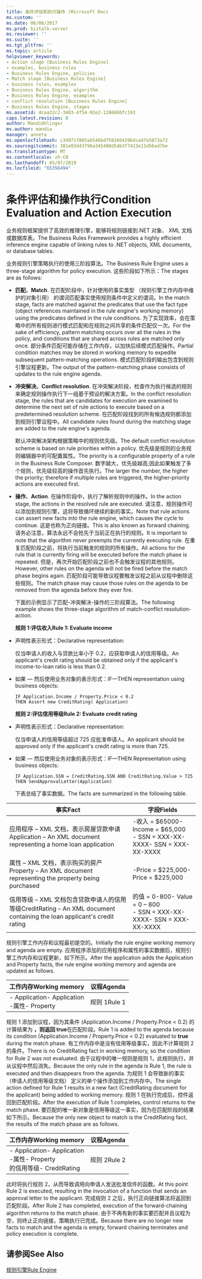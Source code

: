 ```yaml
---
title: 条件评估和执行操作 |Microsoft Docs
ms.custom: ''
ms.date: 06/08/2017
ms.prod: biztalk-server
ms.reviewer: ''
ms.suite: ''
ms.tgt_pltfrm: ''
ms.topic: article
helpviewer_keywords:
- Action stage [Business Rules Engine]
- examples, business rules
- Business Rules Engine, policies
- Match stage [Business Rules Engine]
- business rules, examples
- Business Rules Engine, algorithm
- Business Rules Engine, examples
- conflict resolution [Business Rules Engine]
- Business Rules Engine, stages
ms.assetid: dcaa32c2-3403-4f54-92e2-128686bfc193
caps.latest.revision: 8
author: MandiOhlinger
ms.author: mandia
manager: anneta
ms.openlocfilehash: c3d971f805ab546bd758166429bdca47e5073a72
ms.sourcegitcommit: 381e83d43796a345488d54b3f7413e11d56ad7be
ms.translationtype: MT
ms.contentlocale: zh-CN
ms.lasthandoff: 05/07/2019
ms.locfileid: "65356494"
---
```

# <a name="condition-evaluation-and-action-execution"></a><span data-ttu-id="c9289-102">条件评估和操作执行</span><span class="sxs-lookup"><span data-stu-id="c9289-102">Condition Evaluation and Action Execution</span></span>
<span data-ttu-id="c9289-103">业务规则框架提供了高效的推理引擎，能够将规则链接到.NET 对象、 XML 文档或数据库表。</span><span class="sxs-lookup"><span data-stu-id="c9289-103">The Business Rules Framework provides a highly efficient inference engine capable of linking rules to .NET objects, XML documents, or database tables.</span></span>  
  
 <span data-ttu-id="c9289-104">业务规则引擎策略执行的使用三阶段算法。</span><span class="sxs-lookup"><span data-stu-id="c9289-104">The Business Rule Engine uses a three-stage algorithm for policy execution.</span></span> <span data-ttu-id="c9289-105">这些阶段如下所示：</span><span class="sxs-lookup"><span data-stu-id="c9289-105">The stages are as follows:</span></span>  
  
- <span data-ttu-id="c9289-106">**匹配**。</span><span class="sxs-lookup"><span data-stu-id="c9289-106">**Match**.</span></span> <span data-ttu-id="c9289-107">在匹配阶段中，针对使用的事实类型 （规则引擎工作内存中维护的对象引用） 的谓词匹配事实使用规则条件中定义的谓词。</span><span class="sxs-lookup"><span data-stu-id="c9289-107">In the match stage, facts are matched against the predicates that use the fact type (object references maintained in the rule engine's working memory) using the predicates defined in the rule conditions.</span></span> <span data-ttu-id="c9289-108">为了实现效率，会在策略中的所有规则进行模式匹配和在规则之间共享的条件匹配仅一次。</span><span class="sxs-lookup"><span data-stu-id="c9289-108">For the sake of efficiency, pattern matching occurs over all the rules in the policy, and conditions that are shared across rules are matched only once.</span></span> <span data-ttu-id="c9289-109">部分条件匹配可能存储在工作内存，以加快后续模式匹配操作。</span><span class="sxs-lookup"><span data-stu-id="c9289-109">Partial condition matches may be stored in working memory to expedite subsequent pattern-matching operations.</span></span> <span data-ttu-id="c9289-110">模式匹配阶段的输出包含到规则引擎议程更新。</span><span class="sxs-lookup"><span data-stu-id="c9289-110">The output of the pattern-matching phase consists of updates to the rule engine agenda.</span></span>  
  
- <span data-ttu-id="c9289-111">**冲突解决**。</span><span class="sxs-lookup"><span data-stu-id="c9289-111">**Conflict resolution**.</span></span> <span data-ttu-id="c9289-112">在冲突解决阶段，检查作为执行候选的规则来确定规则操作执行下一组基于预设的解决方案。</span><span class="sxs-lookup"><span data-stu-id="c9289-112">In the conflict resolution stage, the rules that are candidates for execution are examined to determine the next set of rule actions to execute based on a predetermined resolution scheme.</span></span> <span data-ttu-id="c9289-113">在匹配阶段找到的所有候选规则都添加到规则引擎议程中。</span><span class="sxs-lookup"><span data-stu-id="c9289-113">All candidate rules found during the matching stage are added to the rule engine's agenda.</span></span>  
  
   <span data-ttu-id="c9289-114">默认冲突解决架构根据策略中的规则优先级。</span><span class="sxs-lookup"><span data-stu-id="c9289-114">The default conflict resolution scheme is based on rule priorities within a policy.</span></span> <span data-ttu-id="c9289-115">优先级是规则的业务规则编辑器中的可配置属性。</span><span class="sxs-lookup"><span data-stu-id="c9289-115">The priority is a configurable property of a rule in the Business Rule Composer.</span></span> <span data-ttu-id="c9289-116">数字越大，优先级越高;因此如果触发了多个规则，优先级较高的操作首先执行。</span><span class="sxs-lookup"><span data-stu-id="c9289-116">The larger the number, the higher the priority; therefore if multiple rules are triggered, the higher-priority actions are executed first.</span></span>  
  
- <span data-ttu-id="c9289-117">**操作**。</span><span class="sxs-lookup"><span data-stu-id="c9289-117">**Action**.</span></span> <span data-ttu-id="c9289-118">在操作阶段中，执行了解析规则中的操作。</span><span class="sxs-lookup"><span data-stu-id="c9289-118">In the action stage, the actions in the resolved rule are executed.</span></span> <span data-ttu-id="c9289-119">请注意，规则操作可以添加到规则引擎，这将导致循环继续的新的事实。</span><span class="sxs-lookup"><span data-stu-id="c9289-119">Note that rule actions can assert new facts into the rule engine, which causes the cycle to continue.</span></span> <span data-ttu-id="c9289-120">这是也称为正向链接。</span><span class="sxs-lookup"><span data-stu-id="c9289-120">This is also known as forward chaining.</span></span> <span data-ttu-id="c9289-121">请务必注意，算法永远不会抢先于当前正在执行的规则。</span><span class="sxs-lookup"><span data-stu-id="c9289-121">It is important to note that the algorithm never preempts the currently executing rule.</span></span> <span data-ttu-id="c9289-122">在重复匹配阶段之前，将执行当前触发的规则的所有操作。</span><span class="sxs-lookup"><span data-stu-id="c9289-122">All actions for the rule that is currently firing will be executed before the match phase is repeated.</span></span> <span data-ttu-id="c9289-123">但是，再次开始匹配阶段之前也不会触发议程的其他规则。</span><span class="sxs-lookup"><span data-stu-id="c9289-123">However, other rules on the agenda will not be fired before the match phase begins again.</span></span> <span data-ttu-id="c9289-124">匹配阶段可能导致议程要触发议程之前从议程中删除这些规则。</span><span class="sxs-lookup"><span data-stu-id="c9289-124">The match phase may cause those rules on the agenda to be removed from the agenda before they ever fire.</span></span>  
  
  <span data-ttu-id="c9289-125">下面的示例显示了匹配-冲突解决-操作的三阶段算法。</span><span class="sxs-lookup"><span data-stu-id="c9289-125">The following example shows the three-stage algorithm of match-conflict resolution-action.</span></span>  
  
  <span data-ttu-id="c9289-126">**规则 1:评估收入**</span><span class="sxs-lookup"><span data-stu-id="c9289-126">**Rule 1: Evaluate income**</span></span>  
  
- <span data-ttu-id="c9289-127">声明性表示形式：</span><span class="sxs-lookup"><span data-stu-id="c9289-127">Declarative representation:</span></span>  
  
   <span data-ttu-id="c9289-128">仅当申请人的收入与贷款比率小于 0.2，应获取申请人的信用等级。</span><span class="sxs-lookup"><span data-stu-id="c9289-128">An applicant's credit rating should be obtained only if the applicant's income-to-loan ratio is less than 0.2.</span></span>  
  
- <span data-ttu-id="c9289-129">如果 — 然后使用业务对象的表示形式：</span><span class="sxs-lookup"><span data-stu-id="c9289-129">IF—THEN representation using business objects:</span></span>  
  
  ```  
  IF Application.Income / Property.Price < 0.2    
  THEN Assert new CreditRating( Application)   
  ```  
  
  <span data-ttu-id="c9289-130">**规则 2:评估信用等级**</span><span class="sxs-lookup"><span data-stu-id="c9289-130">**Rule 2: Evaluate credit rating**</span></span>  
  
- <span data-ttu-id="c9289-131">声明性表示形式：</span><span class="sxs-lookup"><span data-stu-id="c9289-131">Declarative representation:</span></span>  
  
   <span data-ttu-id="c9289-132">仅当申请人的信用等级超过 725 应批准申请人。</span><span class="sxs-lookup"><span data-stu-id="c9289-132">An applicant should be approved only if the applicant's credit rating is more than 725.</span></span>  
  
- <span data-ttu-id="c9289-133">如果 — 然后使用业务对象的表示形式：</span><span class="sxs-lookup"><span data-stu-id="c9289-133">IF—THEN Representation using business objects:</span></span>  
  
  ```  
  IF Application.SSN = CreditRating.SSN AND CreditRating.Value > 725    
  THEN SendApprovalLetter(Application)    
  ```  
  
  <span data-ttu-id="c9289-134">下表总结了事实数据。</span><span class="sxs-lookup"><span data-stu-id="c9289-134">The facts are summarized in the following table.</span></span>  
  
|<span data-ttu-id="c9289-135">事实</span><span class="sxs-lookup"><span data-stu-id="c9289-135">Fact</span></span>|<span data-ttu-id="c9289-136">字段</span><span class="sxs-lookup"><span data-stu-id="c9289-136">Fields</span></span>|  
|----------|------------|  
|<span data-ttu-id="c9289-137">应用程序 – XML 文档，表示房屋贷款申请</span><span class="sxs-lookup"><span data-stu-id="c9289-137">Application – An XML document representing a home loan application</span></span>|<span data-ttu-id="c9289-138">-收入 = $65000</span><span class="sxs-lookup"><span data-stu-id="c9289-138">-   Income = $65,000</span></span><br /><span data-ttu-id="c9289-139">-   SSN = XXX-XX-XXXX</span><span class="sxs-lookup"><span data-stu-id="c9289-139">-   SSN = XXX-XX-XXXX</span></span>|  
|<span data-ttu-id="c9289-140">属性 – XML 文档，表示购买的房产</span><span class="sxs-lookup"><span data-stu-id="c9289-140">Property – An XML document representing the property being purchased</span></span>|<span data-ttu-id="c9289-141">-Price = $225,000</span><span class="sxs-lookup"><span data-stu-id="c9289-141">-   Price = $225,000</span></span>|  
|<span data-ttu-id="c9289-142">信用等级 – XML 文档包含贷款申请人的信用等级</span><span class="sxs-lookup"><span data-stu-id="c9289-142">CreditRating – An XML document containing the loan applicant's credit rating</span></span>|<span data-ttu-id="c9289-143">的值 = 0-800</span><span class="sxs-lookup"><span data-stu-id="c9289-143">-   Value = 0 – 800</span></span><br /><span data-ttu-id="c9289-144">-   SSN = XXX-XX-XXXX</span><span class="sxs-lookup"><span data-stu-id="c9289-144">-   SSN = XXX-XX-XXXX</span></span>|  
  
 <span data-ttu-id="c9289-145">规则引擎工作内存和议程最初是空的。</span><span class="sxs-lookup"><span data-stu-id="c9289-145">Initially the rule engine working memory and agenda are empty.</span></span> <span data-ttu-id="c9289-146">应用程序添加的应用程序和属性的事实数据后，规则引擎工作内存和议程更新，如下所示。</span><span class="sxs-lookup"><span data-stu-id="c9289-146">After the application adds the Application and Property facts, the rule engine working memory and agenda are updated as follows.</span></span>  
  
|<span data-ttu-id="c9289-147">工作内存</span><span class="sxs-lookup"><span data-stu-id="c9289-147">Working memory</span></span>|<span data-ttu-id="c9289-148">议程</span><span class="sxs-lookup"><span data-stu-id="c9289-148">Agenda</span></span>|  
|--------------------|------------|  
|<span data-ttu-id="c9289-149">-   Application</span><span class="sxs-lookup"><span data-stu-id="c9289-149">-   Application</span></span><br /><span data-ttu-id="c9289-150">-属性</span><span class="sxs-lookup"><span data-stu-id="c9289-150">-   Property</span></span>|<span data-ttu-id="c9289-151">规则 1</span><span class="sxs-lookup"><span data-stu-id="c9289-151">Rule 1</span></span>|  
  
 <span data-ttu-id="c9289-152">规则 1 添加到议程，因为其条件 (Application.Income / Property.Price < 0.2) 的计算结果为 **，则返回 true**在匹配阶段。</span><span class="sxs-lookup"><span data-stu-id="c9289-152">Rule 1 is added to the agenda because its condition (Application.Income / Property.Price < 0.2) evaluated to **true** during the match phase.</span></span> <span data-ttu-id="c9289-153">有工作内存中是没有信用等级事实，因此不计算规则 2 的条件。</span><span class="sxs-lookup"><span data-stu-id="c9289-153">There is no CreditRating fact in working memory, so the condition for Rule 2 was not evaluated.</span></span> <span data-ttu-id="c9289-154">由于议程中的唯一规则是规则 1，此规则执行，并从议程中然后消失。</span><span class="sxs-lookup"><span data-stu-id="c9289-154">Because the only rule in the agenda is Rule 1, the rule is executed and then disappears from the agenda.</span></span> <span data-ttu-id="c9289-155">为规则 1 会导致新的事实 （申请人的信用等级文档） 定义的单个操作添加到工作内存中。</span><span class="sxs-lookup"><span data-stu-id="c9289-155">The single action defined for Rule 1 results in a new fact (CreditRating document for the applicant) being added to working memory.</span></span> <span data-ttu-id="c9289-156">规则 1 在执行完成后，控件返回到匹配阶段。</span><span class="sxs-lookup"><span data-stu-id="c9289-156">After the execution of Rule 1 completes, control returns to the match phase.</span></span> <span data-ttu-id="c9289-157">要匹配的唯一新对象是信用等级这一事实，因为在匹配阶段的结果如下所示。</span><span class="sxs-lookup"><span data-stu-id="c9289-157">Because the only new object to match is the CreditRating fact, the results of the match phase are as follows.</span></span>  
  
|<span data-ttu-id="c9289-158">工作内存</span><span class="sxs-lookup"><span data-stu-id="c9289-158">Working memory</span></span>|<span data-ttu-id="c9289-159">议程</span><span class="sxs-lookup"><span data-stu-id="c9289-159">Agenda</span></span>|  
|--------------------|------------|  
|<span data-ttu-id="c9289-160">-   Application</span><span class="sxs-lookup"><span data-stu-id="c9289-160">-   Application</span></span><br /><span data-ttu-id="c9289-161">-属性</span><span class="sxs-lookup"><span data-stu-id="c9289-161">-   Property</span></span><br /><span data-ttu-id="c9289-162">的信用等级</span><span class="sxs-lookup"><span data-stu-id="c9289-162">-   CreditRating</span></span>|<span data-ttu-id="c9289-163">规则 2</span><span class="sxs-lookup"><span data-stu-id="c9289-163">Rule 2</span></span>|  
  
 <span data-ttu-id="c9289-164">此时将执行规则 2，从而导致调用向申请人发送批准信件的函数。</span><span class="sxs-lookup"><span data-stu-id="c9289-164">At this point Rule 2 is executed, resulting in the invocation of a function that sends an approval letter to the applicant.</span></span> <span data-ttu-id="c9289-165">完成规则 2 之后，执行正向链接算法将返回到匹配阶段。</span><span class="sxs-lookup"><span data-stu-id="c9289-165">After Rule 2 has completed, execution of the forward-chaining algorithm returns to the match phase.</span></span> <span data-ttu-id="c9289-166">由于不再有新的事实要匹配并且议程为空，则终止正向链接，策略执行已完成。</span><span class="sxs-lookup"><span data-stu-id="c9289-166">Because there are no longer new facts to match and the agenda is empty, forward chaining terminates and policy execution is complete.</span></span>  
  
## <a name="see-also"></a><span data-ttu-id="c9289-167">请参阅</span><span class="sxs-lookup"><span data-stu-id="c9289-167">See Also</span></span>  
 [<span data-ttu-id="c9289-168">规则引擎</span><span class="sxs-lookup"><span data-stu-id="c9289-168">Rule Engine</span></span>](../core/rule-engine.md)